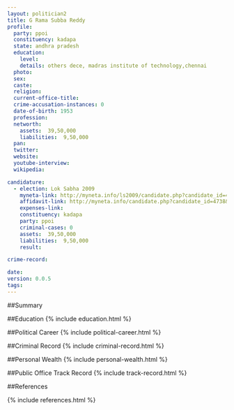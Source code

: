 ```yaml
---
layout: politician2
title: G Rama Subba Reddy
profile: 
  party: ppoi
  constituency: kadapa
  state: andhra pradesh
  education: 
    level: 
    details: others dece, madras institute of technology,chennai
  photo: 
  sex: 
  caste: 
  religion: 
  current-office-title: 
  crime-accusation-instances: 0
  date-of-birth: 1953
  profession: 
  networth: 
    assets:  39,50,000
    liabilities:  9,50,000
  pan: 
  twitter: 
  website: 
  youtube-interview: 
  wikipedia: 

candidature: 
  - election: Lok Sabha 2009
    myneta-link: http://myneta.info/ls2009/candidate.php?candidate_id=4738
    affidavit-link: http://myneta.info/candidate.php?candidate_id=4738&scan=original
    expenses-link: 
    constituency: kadapa 
    party: ppoi
    criminal-cases: 0
    assets:  39,50,000
    liabilities:  9,50,000
    result:  

crime-record: 

date: 
version: 0.0.5
tags: 
---
```

##Summary


##Education
{% include education.html %}


##Political Career
{% include political-career.html %}


##Criminal Record
{% include criminal-record.html %}


##Personal Wealth
{% include personal-wealth.html %}


##Public Office Track Record
{% include track-record.html %}


##References


{% include references.html %}
